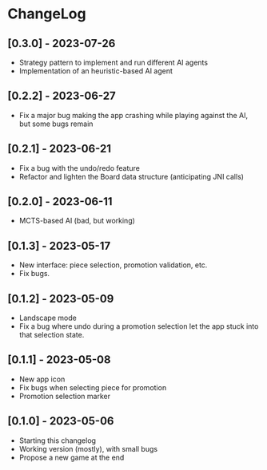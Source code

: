 # ChangeLog

## [0.3.0] - 2023-07-26
- Strategy pattern to implement and run different AI agents
- Implementation of an heuristic-based AI agent

## [0.2.2] - 2023-06-27
- Fix a major bug making the app crashing while playing against the AI, but some bugs remain

## [0.2.1] - 2023-06-21
- Fix a bug with the undo/redo feature
- Refactor and lighten the Board data structure (anticipating JNI calls)

## [0.2.0] - 2023-06-11
- MCTS-based AI (bad, but working)

## [0.1.3] - 2023-05-17
- New interface: piece selection, promotion validation, etc.
- Fix bugs.

## [0.1.2] - 2023-05-09
- Landscape mode
- Fix a bug where undo during a promotion selection let the app stuck into that selection state.

## [0.1.1] - 2023-05-08
- New app icon
- Fix bugs when selecting piece for promotion
- Promotion selection marker

## [0.1.0] - 2023-05-06
- Starting this changelog
- Working version (mostly), with small bugs
- Propose a new game at the end
